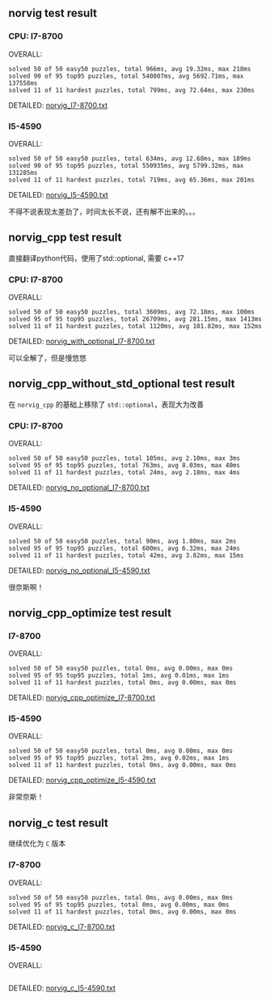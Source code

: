 

## norvig test result

### CPU: I7-8700

OVERALL: 

```
solved 50 of 50 easy50 puzzles, total 966ms, avg 19.32ms, max 218ms
solved 90 of 95 top95 puzzles, total 540807ms, avg 5692.71ms, max 137558ms
solved 11 of 11 hardest puzzles, total 799ms, avg 72.64ms, max 230ms
```
DETAILED: [norvig_I7-8700.txt](./norvig_I7-8700.txt)

### I5-4590

OVERALL: 

```
solved 50 of 50 easy50 puzzles, total 634ms, avg 12.68ms, max 189ms
solved 90 of 95 top95 puzzles, total 550935ms, avg 5799.32ms, max 131285ms
solved 11 of 11 hardest puzzles, total 719ms, avg 65.36ms, max 201ms
```

DETAILED: [norvig_I5-4590.txt](./norvig_I5-4590.txt)


不得不说表现太差劲了，时间太长不说，还有解不出来的。。。

## norvig_cpp test result

直接翻译python代码，使用了std::optional, 需要 c++17

### CPU: I7-8700

OVERALL:

```
solved 50 of 50 easy50 puzzles, total 3609ms, avg 72.18ms, max 100ms
solved 95 of 95 top95 puzzles, total 26709ms, avg 281.15ms, max 1413ms
solved 11 of 11 hardest puzzles, total 1120ms, avg 101.82ms, max 152ms
```

DETAILED: [norvig_with_optional_I7-8700.txt](./norvig_with_optional_I7-8700.txt)

可以全解了，但是慢悠悠

## norvig_cpp_without_std_optional test result

在 `norvig_cpp` 的基础上移除了 `std::optional`，表现大为改善

### CPU: I7-8700

OVERALL: 

```
solved 50 of 50 easy50 puzzles, total 105ms, avg 2.10ms, max 3ms
solved 95 of 95 top95 puzzles, total 763ms, avg 8.03ms, max 40ms
solved 11 of 11 hardest puzzles, total 24ms, avg 2.18ms, max 4ms
```
DETAILED: [norvig_no_optional_I7-8700.txt](./norvig_no_optional_I7-8700.txt)

### I5-4590

OVERALL: 

```
solved 50 of 50 easy50 puzzles, total 90ms, avg 1.80ms, max 2ms
solved 95 of 95 top95 puzzles, total 600ms, avg 6.32ms, max 24ms
solved 11 of 11 hardest puzzles, total 42ms, avg 3.82ms, max 15ms
```

DETAILED: [norvig_no_optional_I5-4590.txt](./norvig_no_optional_I5-4590.txt)

很奈斯啊！


## norvig_cpp_optimize test result

### I7-8700

OVERALL:

```
solved 50 of 50 easy50 puzzles, total 0ms, avg 0.00ms, max 0ms
solved 95 of 95 top95 puzzles, total 1ms, avg 0.01ms, max 1ms
solved 11 of 11 hardest puzzles, total 0ms, avg 0.00ms, max 0ms
```

DETAILED: [norvig_cpp_optimize_I7-8700.txt](./norvig_cpp_optimize_I7-8700.txt)


### I5-4590

OVERALL: 

```
solved 50 of 50 easy50 puzzles, total 0ms, avg 0.00ms, max 0ms
solved 95 of 95 top95 puzzles, total 2ms, avg 0.02ms, max 1ms
solved 11 of 11 hardest puzzles, total 0ms, avg 0.00ms, max 0ms
```

DETAILED: [norvig_cpp_optimize_I5-4590.txt](./norvig_cpp_optimize_I5-4590.txt)

非常奈斯！


## norvig_c test result

继续优化为 `C` 版本


### I7-8700

OVERALL:

```
solved 50 of 50 easy50 puzzles, total 0ms, avg 0.00ms, max 0ms
solved 95 of 95 top95 puzzles, total 0ms, avg 0.00ms, max 0ms
solved 11 of 11 hardest puzzles, total 0ms, avg 0.00ms, max 0ms
```

DETAILED: [norvig_c_I7-8700.txt](./norvig_c_I7-8700.txt)


### I5-4590

OVERALL: 

```
```

DETAILED: [norvig_c_I5-4590.txt](./norvig_c_I5-4590.txt)
